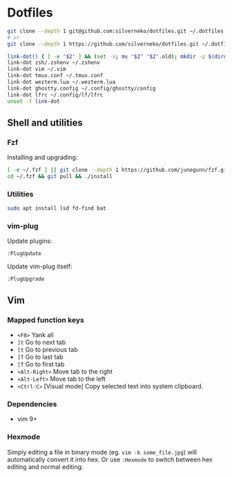 # Dotfiles

```sh
git clone --depth 1 git@github.com:silverneko/dotfiles.git ~/.dotfiles
# or
git clone --depth 1 https://github.com/silverneko/dotfiles.git ~/.dotfiles
```

```sh
link-dot() { [ -e "$2" ] && (set -x; mv "$2" "$2".old); mkdir -p $(dirname "$2"); (set -x; ln -s ~/.dotfiles/"$1" "$2") }
link-dot zsh/.zshenv ~/.zshenv
link-dot vim ~/.vim
link-dot tmux.conf ~/.tmux.conf
link-dot wezterm.lua ~/.wezterm.lua
link-dot ghostty.config ~/.config/ghostty/config
link-dot lfrc ~/.config/lf/lfrc
unset -f link-dot
```


## Shell and utilities

### Fzf

Installing and upgrading:
```sh
[ -e ~/.fzf ] || git clone --depth 1 https://github.com/junegunn/fzf.git ~/.fzf
cd ~/.fzf && git pull && ./install
```

### Utilities

```sh
sudo apt install lsd fd-find bat
```

### vim-plug
Update plugins:
```
:PlugUpdate
```

Update vim-plug itself:
```
:PlugUpgrade
```


## Vim

### Mapped function keys
- `<F8>`                Yank all
- `]t`                  Go to next tab
- `[t`                  Go to previous tab
- `]T`                  Go to last tab
- `[T`                  Go to first tab
- `<Alt-Right>`         Move tab to the right
- `<Alt-Left>`          Move tab to the left
- `<Ctrl-C>`            [Visual mode] Copy selected text into system clipboard.


### Dependencies
- vim 9+


### Hexmode
Simply editing a file in binary mode (eg. `vim -b some_file.jpg`)
will automatically convert it into hex.
Or use `:Hexmode` to switch between hex editing and normal editing.
